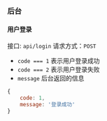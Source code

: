 ### 后台

#### 用户登录
接口: `api/login`
请求方式：`POST`
- `code === 1` 表示用户登录成功
- `code === 2` 表示用户登录失败
- `message`    后台返回的信息

```js
{
    code: 1,
    message: '登录成功'
}
```